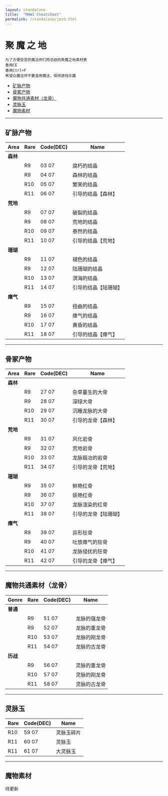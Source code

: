 ```yaml
---
layout: standalone
title:  "MHWI Cheatsheet"
permalink: /standalone/jmzd.html
---
```


# **聚 魔 之 地**

```
为了方便受苦的魔法师们而总结的聚魔之地素材表
善用CE
善用Ctrl+F
希望众魔法师不要滥用魔法，保持游戏乐趣
```

* [矿脉产物](#矿脉产物)
* [骨冢产物](#骨冢产物)
* [魔物共通素材（龙骨）](#魔物共通素材（龙骨）)
* [灵脉玉](#灵脉玉)
* [魔物素材](#魔物素材)

---

## 矿脉产物

|Area|Rare|Code(DEC)|Name
|----|----|----|----
|**森林**|||
||R9|03 07|腐朽的结晶
||R9|04 07|森林的结晶
||R10|05 07|繁荣的结晶
||R11|06 07|引导的结晶【森林】
|**荒地**|||
||R9|07 07|破裂的结晶
||R9|08 07|荒地的结晶
||R10|09 07|泰然的结晶
||R11|10 07|引导的结晶【荒地】
|**珊瑚**|||
||R9|11 07|褪色的结晶
||R9|12 07|陆珊瑚的结晶
||R10|13 07|溟海的结晶
||R11|14 07|引导的结晶【陆珊瑚】
|**瘴气**|||
||R9|15 07|扭曲的结晶
||R9|16 07|瘴气的结晶
||R10|17 07|黄昏的结晶
||R11|18 07|引导的结晶【瘴气】

---

## 骨冢产物

|Area|Rare|Code(DEC)|Name
|----|----|----|----
|**森林**|||
||R9|27 07|杂草蔓生的大骨
||R9|28 07|深绿大骨
||R10|29 07|沉睡龙脉的大骨
||R11|30 07|引导的龙骨【森林】
|**荒地**|||
||R9|31 07|风化岩骨
||R9|32 07|荒地岩骨
||R10|33 07|龙脉锻冶的岩骨
||R11|34 07|引导的龙骨【荒地】
|**珊瑚**|||
||R9|35 07|鲜艳红骨
||R9|36 07|妖艳红骨
||R10|37 07|龙脉渲染的红骨
||R11|38 07|引导的龙骨【陆珊瑚】
|**瘴气**|||
||R9|39 07|异形狂骨
||R9|40 07|吐放瘴气的狂骨
||R10|41 07|龙脉侵扰的狂骨
||R11|42 07|引导的龙骨【瘴气】

---

## 魔物共通素材（龙骨）

|Genre|Rare|Code(DEC)|Name
|----|----|----|----
|**普通**|||
||R9|51 07|龙脉的强龙骨
||R9|52 07|龙脉的重龙骨
||R10|53 07|龙脉的刚龙骨
||R11|54 07|龙脉的古龙骨
|**历战**|||
||R9|56 07|灵脉的重龙骨
||R10|57 07|灵脉的刚龙骨
||R11|58 07|灵脉的古龙骨

---

## 灵脉玉

|Rare|Code(DEC)|Name
|----|----|----
|R10|59 07|灵脉玉碎片
|R11|60 07|灵脉玉
|R11|61 07|大灵脉玉

---

## 魔物素材

待更新